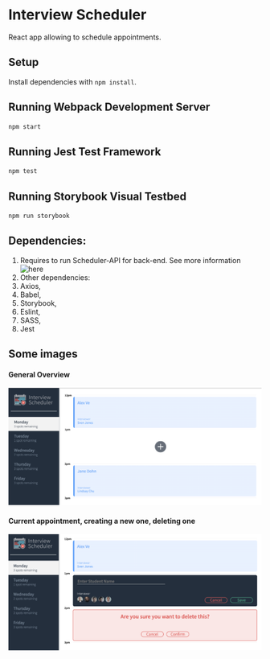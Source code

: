 # Interview Scheduler
React app allowing to schedule appointments. 

## Setup

Install dependencies with `npm install`.

## Running Webpack Development Server

```sh
npm start
```

## Running Jest Test Framework

```sh
npm test
```

## Running Storybook Visual Testbed

```sh
npm run storybook
```
## Dependencies: 
1. Requires to run Scheduler-API for back-end. See more information ![here](https://github.com/lighthouse-labs/scheduler-api) 
2. Other dependencies: 
  1. Axios,
  2. Babel,
  3. Storybook, 
  4. Eslint, 
  5. SASS, 
  6. Jest

## Some images

#### General Overview 
!["General Overview"](https://github.com/averenceanu/scheduler/blob/master/docs/avScheduler1.png?raw=true)

#### Current appointment, creating a new one, deleting one 

!["current appointment"](https://github.com/averenceanu/scheduler/blob/master/docs/avScheduler2.png?raw=true)

